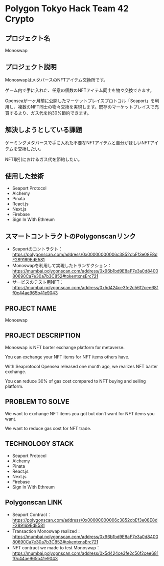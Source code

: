 # Polygon Tokyo Hack Team 42 Crypto

## プロジェクト名

Monoswap

## プロジェクト説明

MonoswapはメタバースのNFTアイテム交換所です。

ゲーム内で手に入れた、任意の個数のNFTアイテム同士を物々交換できます。

Openseaが一ヶ月前に公開したマーケットプレイスプロトコル「Seaport」を利用し、複数のNFT同士の物々交換を実現します。既存のマーケットプレイスで売買するより、ガス代を約30%節約できます。


## 解決しようとしている課題

ゲーミングメタバースで手に入れた不要なNFTアイテムと自分がほしいNFTアイテムを交換したい。

NFT取引におけるガス代を節約したい。


## 使用した技術
- Seaport Protocol
- Alchemy
- Pinata
- React.js
- Next.js
- Firebase
- Sign In With Ethreum


## スマートコントラクトのPolygonscanリンク
- Seaportのコントラクト：https://polygonscan.com/address/0x00000000006c3852cbEf3e08E8dF289169EdE581
- Monoswapを利用して実現したトランザクション：https://mumbai.polygonscan.com/address/0x96b1bd9E8aF7e3a0d840080690Ca7e30a7b3C852#tokentxnsErc721
- サービスのテスト用NFT：https://mumbai.polygonscan.com/address/0x5d424ce3fe2c56f2cee681f0c44ae965b41e9043

## PROJECT NAME

Monoswap

## PROJECT DESCRIPTION
Monoswap is NFT barter exchange platform for metaverse.

You can exchange your NFT items for NFT items others have.

With Seaprotocol Opensea released one month ago, we realizes NFT barter exchange.

You can reduce 30% of gas cost  compared to NFT buying and selling platform.


## PROBLEM TO SOLVE

We want to exchange NFT items you got but don’t want for NFT items you want.

We want to reduce gas cost for NFT trade. 
  

## TECHNOLOGY STACK
- Seaport Protocol
- Alchemy
- Pinata
- React.js
- Next.js
- Firebase
- Sign In With Ethreum


## Polygonscan LINK
- Seaport Contract：https://polygonscan.com/address/0x00000000006c3852cbEf3e08E8dF289169EdE581
- Transaction Monoswap realized：https://mumbai.polygonscan.com/address/0x96b1bd9E8aF7e3a0d840080690Ca7e30a7b3C852#tokentxnsErc721
- NFT contract we made to test Monoswap：https://mumbai.polygonscan.com/address/0x5d424ce3fe2c56f2cee681f0c44ae965b41e9043
